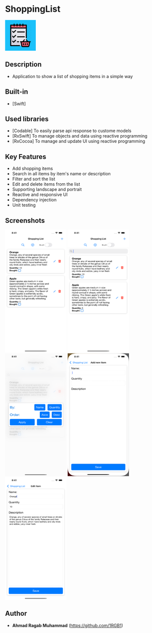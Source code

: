 # ShoppingList

<img src="https://github.com/1RGB1/ShoppingList/blob/main/ShoppingList/ScreenShots/AppIcon.png" width="100" height="100" />

## Description

- Application to show a list of shopping items in a simple way

## Built-in

- [Swift]

## Used libraries

- [Codable] To easily parse api response to custome models
- [RxSwift] To manage objects and data using reactive programming
- [RxCocoa] To manage and update UI using reactive programming

## Key Features

- Add shopping items
- Search in all items by item's name or description
- Filter and sort the list
- Edit and delete items from the list
- Supporting landscape and portrait
- Reactive and responsive UI
- Dependency injection
- Unit testing

## Screenshots

<img src="https://github.com/1RGB1/ShoppingList/blob/main/ShoppingList/ScreenShots/1.png" width="200" height="400" /> <img src="https://github.com/1RGB1/ShoppingList/blob/main/ShoppingList/ScreenShots/2.png" width="200" height="400" /> <img src="https://github.com/1RGB1/ShoppingList/blob/main/ShoppingList/ScreenShots/3.png" width="200" height="400" /> <img src="https://github.com/1RGB1/ShoppingList/blob/main/ShoppingList/ScreenShots/4.png" width="200" height="400" /> <img src="https://github.com/1RGB1/ShoppingList/blob/main/ShoppingList/ScreenShots/5.png" width="200" height="400" />

## Author

- **Ahmad Ragab Muhammad** (https://github.com/1RGB1)
